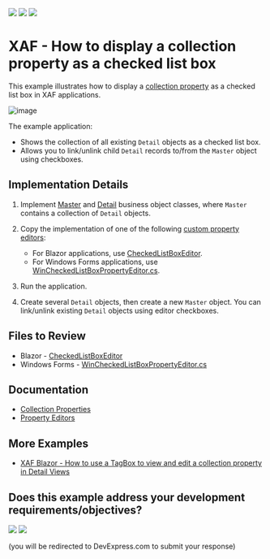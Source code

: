 <!-- default badges list -->
[![](https://img.shields.io/badge/Open_in_DevExpress_Support_Center-FF7200?style=flat-square&logo=DevExpress&logoColor=white)](https://supportcenter.devexpress.com/ticket/details/E1807)
[![](https://img.shields.io/badge/📖_How_to_use_DevExpress_Examples-e9f6fc?style=flat-square)](https://docs.devexpress.com/GeneralInformation/403183)
[![](https://img.shields.io/badge/💬_Leave_Feedback-feecdd?style=flat-square)](#does-this-example-address-your-development-requirementsobjectives)
<!-- default badges end -->
# XAF - How to display a collection property as a checked list box

This example illustrates how to display a [collection property](https://docs.devexpress.com/eXpressAppFramework/113568/business-model-design-orm/data-types-supported-by-built-in-editors/collection-properties) as a checked list box in XAF applications.

![image](https://user-images.githubusercontent.com/14300209/229557843-6b3586a5-319f-45a2-b4aa-37935dda28ed.png)

The example application:

* Shows the collection of all existing `Detail` objects as a checked list box.
* Allows you to link/unlink child `Detail` records to/from the `Master` object using checkboxes.

## Implementation Details

1. Implement [Master](./CS/EFCore/CheckedListEF/CheckedListEF.Module/BusinessObjects/Master.cs) and [Detail](./CS/EFCore/CheckedListEF/CheckedListEF.Module/BusinessObjects/Detail.cs) business object classes, where `Master` contains a collection of `Detail` objects.
2. Copy the implementation of one of the following [custom property editors](https://docs.devexpress.com/eXpressAppFramework/113097/ui-construction/view-items-and-property-editors/property-editors#custom-property-editors):

    * For Blazor applications, use [CheckedListBoxEditor](./CS/EFCore/CheckedListEF/CheckedListEF.Blazor.Server/Editors/CheckedListBoxEditor).
    * For Windows Forms applications, use [WinCheckedListBoxPropertyEditor.cs](./CS/EFCore/CheckedListEF/CheckedListEF.Win/Editors/WinCheckedListBoxPropertyEditor.cs).
3. Run the application.
4. Create several `Detail` objects, then create a new `Master` object. You can link/unlink existing `Detail` objects using editor checkboxes.

## Files to Review

* Blazor - [CheckedListBoxEditor](./CS/EFCore/CheckedListEF/CheckedListEF.Blazor.Server/Editors/CheckedListBoxEditor/)
* Windows Forms - [WinCheckedListBoxPropertyEditor.cs](./CS/EFCore/CheckedListEF/CheckedListEF.Win/Editors/WinCheckedListBoxPropertyEditor.cs) 

## Documentation

* [Collection Properties](https://docs.devexpress.com/eXpressAppFramework/113568/business-model-design-orm/data-types-supported-by-built-in-editors/collection-properties)
* [Property Editors](https://docs.devexpress.com/eXpressAppFramework/113097/ui-construction/view-items-and-property-editors/property-editors)

## More Examples

* [XAF Blazor - How to use a TagBox to view and edit a collection property in Detail Views](https://github.com/DevExpress-Examples/XAF-Blazor-How-to-use-a-TagBox-to-view-and-edit-a-collection-property-in-Detail-Views)
<!-- feedback -->
## Does this example address your development requirements/objectives?

[<img src="https://www.devexpress.com/support/examples/i/yes-button.svg"/>](https://www.devexpress.com/support/examples/survey.xml?utm_source=github&utm_campaign=xaf-how-to-display-a-collection-property-as-a-checked-list-box&~~~was_helpful=yes) [<img src="https://www.devexpress.com/support/examples/i/no-button.svg"/>](https://www.devexpress.com/support/examples/survey.xml?utm_source=github&utm_campaign=xaf-how-to-display-a-collection-property-as-a-checked-list-box&~~~was_helpful=no)

(you will be redirected to DevExpress.com to submit your response)
<!-- feedback end -->

